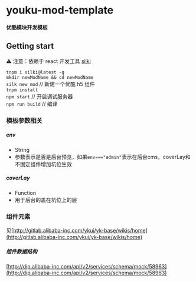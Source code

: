 # youku-mod-template

**优酷模块开发模板**  


## Getting start

⚠️ 注意：依赖于 react 开发工具 [silki](https://www.npmjs.com/package/silki)  

`tnpm i silki@latest -g`  
`mkdir newModName && cd newModName`  
`silk new mod` // 新建一个优酷 h5 组件    
`tnpm install`  
`npm start` // 开启调试服务器  
`npm run build` // 编译

### 模板参数相关

##### env 
* String
* 参数表示是否是后台预览，如果`env==="admin"`表示在后台cms，coverLay和不固定组件增加坑位生效

##### coverLay
* Function
* 用于后台的盖在坑位上的层

### 组件元素
见[http://gitlab.alibaba-inc.com/ykui/yk-base/wikis/home](http://gitlab.alibaba-inc.com/ykui/yk-base/wikis/home)

##### 组件数据结构
[http://dip.alibaba-inc.com/api/v2/services/schema/mock/58963](http://dip.alibaba-inc.com/api/v2/services/schema/mock/58963)